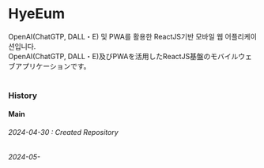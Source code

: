 # HyeEum

OpenAI(ChatGTP, DALL・E) 및 PWA를 활용한 ReactJS기반 모바일 웹 어플리케이션입니다.
<br/>
OpenAI(ChatGTP, DALL・E)及びPWAを活用したReactJS基盤のモバイルウェブアプリケーションです。
<br/>
<br/>

### History

#### Main

###### 2024-04-30 : Created Repository
###### 2024-05-




